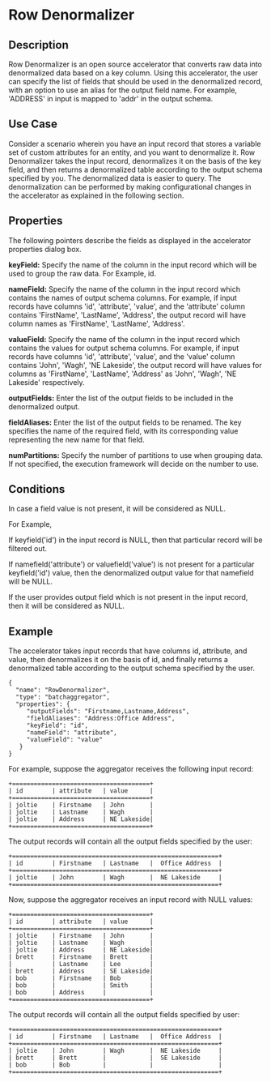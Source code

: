 # Row Denormalizer


Description
-----------
Row Denormalizer is an open source accelerator that converts raw data into denormalized data based on a key column. 
Using this accelerator, the user can specify the list of fields that should be used in the denormalized record, with an option to use an alias for the output field name. For example, 'ADDRESS' in input is mapped to 'addr' in the output schema. 

Use Case
--------
Consider a scenario wherein you have an input record that stores a variable set of custom attributes for an entity, and you want to denormalize it. Row Denormalizer takes the input record, denormalizes it on the basis of the key field, and then returns a denormalized table according to the output schema specified by you. The denormalized data is easier to query. The denormalization can be performed by making configurational changes in the accelerator as explained in the following section.

Properties
----------
The following pointers describe the fields as displayed in the accelerator properties dialog box.

**keyField:** Specify the name of the column in the input record which will be used to group the raw data. For Example, id.

**nameField:** Specify the name of the column in the input record which contains the names of output schema columns. For example, if input records have columns 'id', 'attribute', 'value', and the 'attribute' column contains 'FirstName', 'LastName',
 'Address', the output record will have column names as 'FirstName', 'LastName', 'Address'.

**valueField:** Specify the name of the column in the input record which contains the values for output schema columns. For
example, if input records have columns 'id', 'attribute', 'value', and the 'value' column contains 'John',
'Wagh', 'NE Lakeside', the output record will have values for columns as 'FirstName', 'LastName', 'Address' as 'John', 'Wagh', 'NE Lakeside' respectively.

**outputFields:** Enter the list of the output fields to be included in the denormalized output.

**fieldAliases:** Enter the list of the output fields to be renamed. The key specifies the name of the required field, with its corresponding value representing the new name for that field.

**numPartitions:** Specify the number of partitions to use when grouping data. If not specified, the execution framework will decide on the number to use.

Conditions
----------
In case a field value is not present, it will be considered as NULL.

For Example,

If keyfield('id') in the input record is NULL, then that particular record will be filtered out.

If namefield('attribute') or valuefield('value') is not present for a particular keyfield('id') value, then the
denormalized output value for that namefield will be NULL.

If the user provides output field which is not present in the input record, then it will be considered as NULL.

Example
-------
The accelerator takes input records that have columns id, attribute, and value, then denormalizes it on the basis of id, and finally returns a denormalized table according to the output schema specified by the user.

    {
      "name": "RowDenormalizer",
      "type": "batchaggregator",
      "properties": {
         "outputFields": "Firstname,Lastname,Address",
         "fieldAliases": "Address:Office Address",
         "keyField": "id",
         "nameField": "attribute",
         "valueField": "value"
       }
    }

For example, suppose the aggregator receives the following input record:

    +======================================+
    | id        | attribute   | value      |
    +======================================+
    | joltie    | Firstname   | John       |
    | joltie    | Lastname    | Wagh       |
    | joltie    | Address     | NE Lakeside|
    +======================================+

The output records will contain all the output fields specified by the user:

    +=========================================================+
    | id        | Firstname   | Lastname   |  Office Address  |
    +=========================================================+
    | joltie    | John        | Wagh       |  NE Lakeside     |
    +=========================================================+


Now, suppose the aggregator receives an input record with NULL values:

    +======================================+
    | id        | attribute   | value      |
    +======================================+
    | joltie    | Firstname   | John       |
    | joltie    | Lastname    | Wagh       |
    | joltie    | Address     | NE Lakeside|
    | brett     | Firstname   | Brett      |
    |           | Lastname    | Lee        |
    | brett     | Address     | SE Lakeside|
    | bob       | Firstname   | Bob        |
    | bob       |             | Smith      |
    | bob       | Address     |            |
    +======================================+

The output records will contain all the output fields specified by user:

    +=========================================================+
    | id        | Firstname   | Lastname   |  Office Address  |
    +=========================================================+
    | joltie    | John        | Wagh       |  NE Lakeside     |
    | brett     | Brett       |            |  SE Lakeside     |
    | bob       | Bob         |            |                  |
    +=========================================================+

